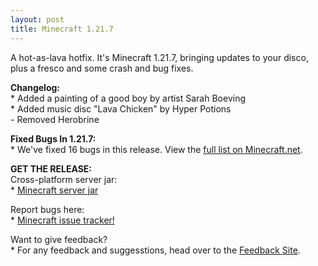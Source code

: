 ```yaml
---
layout: post
title: Minecraft 1.21.7
---
```


A hot-as-lava hotfix. It's Minecraft 1.21.7, bringing updates to your disco, plus a fresco and some crash and bug fixes.<br>

**Changelog:**<br>
\* Added a painting of a good boy by artist Sarah Boeving<br>
\* Added music disc "Lava Chicken" by Hyper Potions<br>
\- Removed Herobrine<br>

**Fixed Bugs In 1.21.7:**<br>
\* We've fixed 16 bugs in this release. View the [full list on Minecraft.net](https://www.minecraft.net/article/minecraft-java-edition-1-21-7).<br>

**GET THE RELEASE:**<br>
Cross-platform server jar:<br>
\* [Minecraft server jar](https://piston-data.mojang.com/v1/objects/05e4b48fbc01f0385adb74bcff9751d34552486c/server.jar)<br>

Report bugs here:<br>
\* [Minecraft issue tracker!](https://bugs.mojang.com/projects/MC/summary)<br>

Want to give feedback?<br>
\* For any feedback and suggesstions, head over to the [Feedback Site](https://feedback.minecraft.net).
